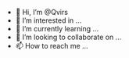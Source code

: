 - 👋 Hi, I’m @Qvirs
- 👀 I’m interested in ...
- 🌱 I’m currently learning ...
- 💞️ I’m looking to collaborate on ...
- 📫 How to reach me ...

<!---
Qvirs/Qvirs is a ✨ special ✨ repository because its `README.md` (this file) appears on your GitHub profile.
You can click the Preview link to take a look at your changes.
--->
